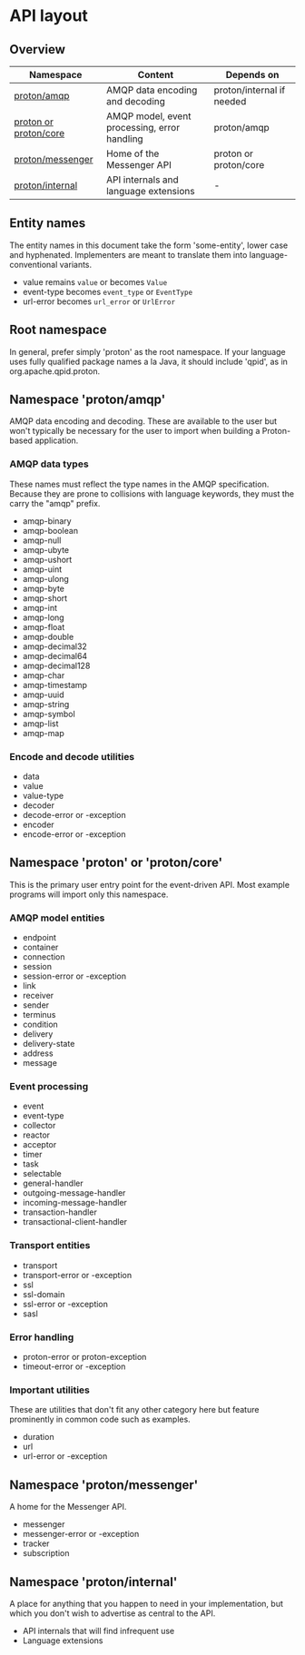 # API layout

## Overview

| Namespace                  | Content                                       | Depends on                   |
|----------------------------|-----------------------------------------------|------------------------------|
| [proton/amqp][1]           | AMQP data encoding and decoding               | proton/internal if needed    |
| [proton or proton/core][2] | AMQP model, event processing, error handling  | proton/amqp                  |
| [proton/messenger][3]      | Home of the Messenger API                     | proton or proton/core        |
| [proton/internal][4]       | API internals and language extensions         | -                            |

[1]: #namespace-protonamqp
[2]: #namespace-protoncore-or-proton
[3]: #namespace-protonmessenger
[4]: #namespace-protoninternal

## Entity names

The entity names in this document take the form 'some-entity', lower
case and hyphenated.  Implementers are meant to translate them into
language-conventional variants.

 - value remains `value` or becomes `Value`
 - event-type becomes `event_type` or `EventType`
 - url-error becomes `url_error` or `UrlError`

## Root namespace

In general, prefer simply 'proton' as the root namespace.  If your
language uses fully qualified package names a la Java, it should
include 'qpid', as in org.apache.qpid.proton.

## Namespace 'proton/amqp'

AMQP data encoding and decoding.  These are available to the user but
won't typically be necessary for the user to import when building a
Proton-based application.

### AMQP data types

These names must reflect the type names in the AMQP specification.
Because they are prone to collisions with language keywords, they must
the carry the "amqp" prefix.

<div class="four-column" markdown="1">

 - amqp-binary
 - amqp-boolean
 - amqp-null
 - amqp-ubyte
 - amqp-ushort
 - amqp-uint
 - amqp-ulong
 - amqp-byte
 - amqp-short
 - amqp-int
 - amqp-long
 - amqp-float
 - amqp-double
 - amqp-decimal32
 - amqp-decimal64
 - amqp-decimal128
 - amqp-char
 - amqp-timestamp
 - amqp-uuid
 - amqp-string
 - amqp-symbol
 - amqp-list
 - amqp-map

</div>

### Encode and decode utilities

<div class="two-column" markdown="1">

 - data
 - value
 - value-type
 - decoder
 - decode-error or -exception
 - encoder
 - encode-error or -exception

</div>

## Namespace 'proton' or 'proton/core'

This is the primary user entry point for the event-driven API.  Most
example programs will import only this namespace.

### AMQP model entities

<div class="four-column" markdown="1">

 - endpoint
 - container
 - connection
 - session
 - session-error or -exception
 - link
 - receiver
 - sender
 - terminus
 - condition
 - delivery
 - delivery-state
 - address
 - message

</div>

### Event processing

<div class="four-column" markdown="1">

 - event
 - event-type
 - collector
 - reactor
 - acceptor
 - timer
 - task
 - selectable
 - general-handler
 - outgoing-message-handler
 - incoming-message-handler
 - transaction-handler
 - transactional-client-handler

</div>

### Transport entities

<div class="two-column" markdown="1">

 - transport
 - transport-error or -exception
 - ssl
 - ssl-domain
 - ssl-error or -exception
 - sasl

</div>

### Error handling
 
 - proton-error or proton-exception
 - timeout-error or -exception

### Important utilities

These are utilities that don't fit any other category here but feature
prominently in common code such as examples.

 - duration
 - url
 - url-error or -exception

## Namespace 'proton/messenger'

A home for the Messenger API.

 - messenger
 - messenger-error or -exception
 - tracker
 - subscription

## Namespace 'proton/internal'

A place for anything that you happen to need in your implementation,
but which you don't wish to advertise as central to the API.

 - API internals that will find infrequent use
 - Language extensions
